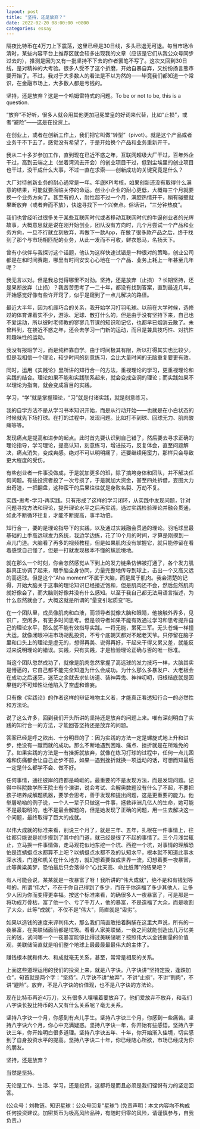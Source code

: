 ```yaml
---
layout: post
title: "坚持，还是放弃？"
date: 2022-02-20 08:00:00 +0800
categories: essay
---
```


隔夜比特币在4万刀上下震荡，这里已经是30日线，多头已退无可退。每当市场冷清时，某些内容平台上推荐区就会较多出现我的文章（应该是它们从我公众号同步过去的），推测是因为又有一批坚持不下去的作者罢笔不写了。这次又回到30日线，是对精神的大考验。很多人受不了这个折磨，开始自暴自弃，又纷纷扬言熊市要开始了。不过，我对于大多数人的看法是不以为然的——毕竟我们都知道一个常识，在金融市场上，大多数人都是亏钱的。

坚持，还是放弃？这是一个哈姆雷特式的问题。To be or not to be, this is a question.

“放弃”不好听，很多人就会用其他更加冠冕堂皇的好词来代替，比如“止损”，或者“避险”——这是在投资上。

在创业上，或者在创新工作上，我们把它叫做“转型”（pivot）。就是这个产品或者业务干不下去了，感觉没有希望了，于是开始换个产品和业务重新开干。

我从二十多岁参加工作，直到现在已近不惑之年，互联网超级大厂干过，百年外企干过，高到云端之上（坐着湾流去开会）的创业项目干过，低到尘埃里的创业项目也干过，没干成什么大事，不过一直在求索——创新成功的关键究竟是什么？

大厂对待创新业务的耐心通常是一年。年底KPI考核，如果创新还没有取得什么满意的结果，可能就要面临关停的命运。创业小企业的耐心更低，大概每三个月就要换一个业务方向了。甚至有的人，耐性超不过一个月，满腔热情开干，稍有碰壁就果断放弃（或者弃而不放），快速寻找下一个兴奋点。俗话讲，“三分钟热度”。

我们也曾经听过很多关于某些互联网时代或者移动互联网时代的牛逼创业者的光辉故事，大概意思就是说在刚开始创业，团队没有方向时，几个月尝试一个产品和业务方向，一旦不行就立刻放弃，再做下一款App，在做了很多款产品之后，终于找到了那个与市场相匹配的业务，从此一发而不可收，鲜衣怒马，名扬天下。

曾有小伙伴与我探讨这个话题，他认为这样快速试错是一种很对的策略，创业公司都是在和时间赛跑，哪里有时间安安心心地在一个产品、业务上耗上一年甚至几年呢？

我无言以对。但是我总觉得哪里不对劲。坚持，还是放弃（止损）？长期坚持，还是果断放弃（止损）？我苦苦思考了一二十年，都没有找到答案，直到最近几年，开始感觉好像有些许开窍了，似乎是窥到了一点儿解决的路径。

最近大半年，因为机缘巧合的关系，我开始学习打羽毛球。以前在大学时候，选修过的体育课着实不少，游泳、足球、散打什么的，但是由于没有坚持下来，自己也不爱运动，所以彼时老师教的寥寥几节课的知识和记忆，也都早已烟消云散了。未曾料到，在接近不惑之年，还会去学习一门新的运动，而且是兼具技巧性、对抗性和趣味性的运动。

我没有报班学习，而是纯粹靠自学。由于时间极其有限，所以打得其实也比较少。但是我相信一个理论，较少时间的刻意练习，会比大量时间的无脑重复要更有效。

同时，运用《实践论》里所讲的知行合一的方法，重视理论的学习，更重视理论和实践的结合。理论如果不能和实践联系起来，就会变成空洞的理论；而实践如果不以理论为指南，就会变成盲目的实践。

学习，“学”就是掌握理论，“习”就是付诸实践，就是刻意练习。

我的自学方法不是从学习书本知识开始，而是从行动开始——也就是在小白状态的时候就先下场打球。在打的过程中，发现问题。比如打不到球、回球无力、肌肉酸痛等等。

发现痛点是提高和进步的起点。此时首先要认识到自己错了，然后要去寻求正确的理论指导，学习理论，提高认知，刻意练习，增进技巧，反复体会，直至问题解决，痛点消失，变成爽感。绝对不可以明明痛了，还要继续用蛮力，那样只会导致更大程度的受伤。

有些创业者一件事没做成，于是就加更多的班，除了搞垮身体和团队，并不解决任何问题。有些投资者投了一次亏损了，于是就加大资金，甚至四处拆借，妄图大力出奇迹，一把翻盘，这种蛮干的后果往往就是身败名裂、万劫不复。

实践-思考-学习-再实践。只有形成了这样的学习闭环，从实践中发现问题，针对问题寻找方法和理论，提升理论水平之后再实践，通过实践检验理论并融会贯通，如此不断循环往复，才能不断提高，事半功倍。

知行合一，要的是理论指导下的实践，以及通过实践融会贯通的理论。羽毛球里最基础的上手高远球发力系统，我边学边练，花了10个月的时间，才算是刚摸到一点儿门道。大脑看了再多的视频教程，但是如果肌肉没有掌握它，就只能停留在看着感觉自己懂了，但是一打就发现根本不懂的尴尬境地。

就在那么一个时刻，你会忽然感觉从下到上的发力链条仿佛被打通了，各个发力肌群真正协调了起来，眼手脑全身协同，力量完整地传导到球上，击出一个又高又远的高远球。但是这个“Aha moment“不属于大脑，而是属于肌肉。我会清楚的记得，开始大脑关于这事的理论知识已经接近饱和，但是肌肉还不会，然后忽然肌肉就好像会了，而大脑则好像并没有什么感知。以至于我自己都无法用语言描述，为什么忽然就会了。大概这就是所谓的“量变引起质变”吧。

在一个团队里，成员像肌肉和血液，而领导者就像大脑和眼睛，他接触外界多，见识广，空闲多，有更多时间思考。但是领导者如果不能有效通过学习和思考提升自己的理论水平，那么就不能有效指导实践。一将无能，累死三军。无头苍蝇一样撞大运，就像闭眼冲进市场胡乱投资，不亏个底朝天都对不起老天爷。只停留在脑子里和口头上的理论是虚无的，想得再美、说得再好，干起来干得又累又差，就能反过来说明理论的错误。实践，只有实践，才是检验理论正确与否的唯一标准。

当这个团队忽然成功了，就像是肌肉忽然掌握了高远球的发力技巧一样，大脑其实是懵逼的，它自己都不能完全知道为什么会成功。为什么那么多暴发户、大老板会在成功之后迷茫，迷茫之余就去求仙访道、装神弄鬼、神神叨叨，归根结底就是因果链的不可知性让他陷入了空虚和谵妄。

只有像《实践论》的作者这样的辩证唯物主义者，才能真正看透知行合一的必然性和方法论。

说了这么许多，回到我们开头所讲的坚持还是放弃的问题上来。唯有深刻明白了实践的知行合一的方法，才能回答坚持还是放弃的问题。

答案已经是呼之欲出、十分明显的了：因为实践的方法一定是螺旋式地上升和进步，绝没有一蹴而就的成功。那么不断地遇到困难、痛点、挫折就是在所难免的了。如果实践的方法是一有挫折就放弃，就像在练习打球的过程中，任何一点儿困难和伤痛都会让自己止步不前，如果一遇到挫折就换一项运动的话，可想而知最后一定是什么都学不会、做不好。

任何事情，通往彼岸的路都是崎岖的。最重要的不是发现方法，而是发现问题。记得中科院数学所王院士有个演讲，说会考试、会解奥数题没有什么了不起，不要把孩子培养成解题机器，要学会思考，善于发现和提出问题，这是更重要的能力。他举屠呦呦的例子说，一个人一辈子只做这一件事，拯救非洲几亿人的生命，她可能不是最聪明的，也不是最会解题的，但是她发现了正确的问题，用一生去解决这一个问题，最终取得了巨大的成就。

以伟大成就的标准来看，别说三个月了，就是三年、五年，扎根在一件事情上，往往都只能说是初步摸到了其中的门道，就已经是很了不起的事情了。三个月浅尝辄止，立马换一件事情做，走马观花似地东挖一个坑、西挖一个坑，对事情的理解恐怕是连蜻蜓点水都算不上吧？以蜻蜓点水都不及的认知水平，根本就不知道此事水深水浅，门道和机关在什么地方，就幻想着要做成世界一流，幻想着要一夜暴富，此等黄粱美梦，恐怕最后只会落得个“心比天高、命比纸薄”的结果吧？

有人可能会说，某某就是一夜暴富了呀！我所讲的“伟大成就”，绝不是和有钱划等号的。所谓“伟大”，不在于你自己得到了多少，而在于你造福了多少其他人，让多少人因为你而变得更幸福。按这个标准来看，的确很多人一夜暴富了，可是那是一将功成万骨枯，富了他一个、亏了千万人，他的暴富，不是造福了大众，而是收割了大众，此等“成就”，不仅不是“伟大”，简直就是“卑劣”。

如果以造钱的速度来评判伟大，那么我们简直敢拍着胸脯在这里大声说，所有的一夜暴富，在美联储面前都是垃圾。看看人家美联储，一夜之间就能创造出几万亿美元的钱，试问哪一个一夜暴富能够比得过美联储呢？按照伟大以金钱衡量的价值观，美联储简直就是咱们整个地球上最最最最最伟大的主体了。

赚钱根本就和伟大、和成就毫无关系，甚至，常常是相反的关系。

上面这些道理运用的我们的投资上来，就是八字诀。八字诀讲“坚持定投，逢跌加仓”，句首就是两个字：“坚持”。八字诀不讲“放弃”，不讲“止损”，不讲“割肉”，不讲“避险”。放弃，不是八字诀的价值观，也不是八字诀的方法论。

现在比特币再迫4万刀，又有很多人嚷嚷着要放弃了。他们爱放弃不放弃，和我们八字诀长投比特币的人又有什么关系呢？毫无关系。

坚持八字诀一个月，你感到有点儿手生。坚持八字诀三个月，你感到一些痛苦。坚持八字诀六个月，你心中充满疑惑。坚持八字诀一年，你开始有些感悟。坚持八字诀三年，你开始明白很多道理。坚持八字诀五年、十年，你开始渐入佳境，切实感到了自身投资水平的提高。坚持八字诀二十年，你已经随心所欲，市场已经成为你的朋友。

坚持，还是放弃？

当然是坚持。

无论是工作、生活、学习，还是投资，这都将是而且必须是我们铿锵有力的坚定回答。

(公众号：刘教链。知识星球：公众号回复“星球”)
(免责声明：本文内容均不构成任何投资建议。加密货币为极高风险品种，有随时归零的风险，请谨慎参与，自我负责。)